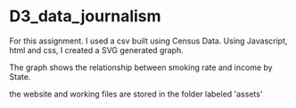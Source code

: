# D3_data_journalism

For this assignment. I used a csv built using Census Data. 
Using Javascript, html and css,  I created a SVG generated graph. 

The graph shows the relationship between smoking rate and income by State. 

the website and working files are stored in the folder labeled 'assets' 
